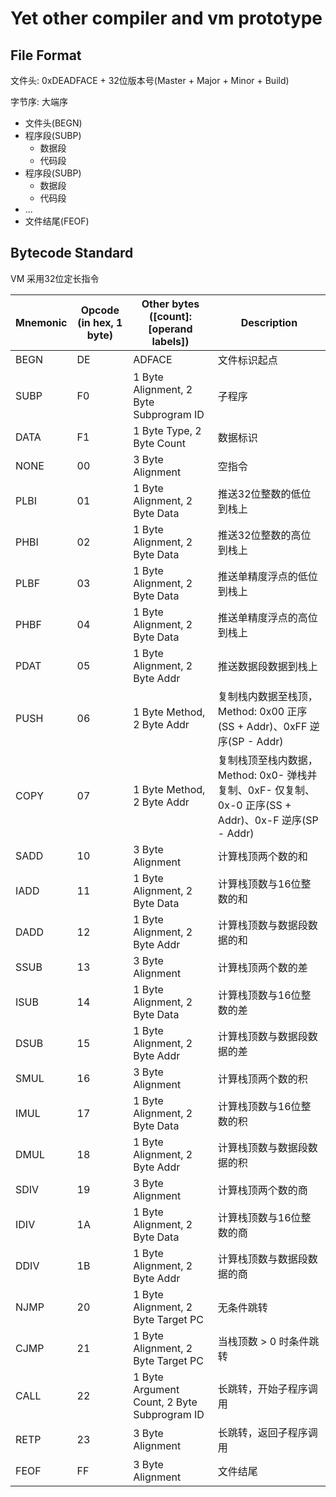 # Yet other compiler and vm prototype
## File Format
文件头: 0xDEADFACE + 32位版本号(Master + Major + Minor + Build)

字节序: 大端序

 + 文件头(BEGN)
 + 程序段(SUBP)
   + 数据段
   + 代码段
 + 程序段(SUBP)
   + 数据段
   + 代码段
 + ...
 + 文件结尾(FEOF)
## Bytecode Standard
VM 采用32位定长指令

| Mnemonic | Opcode (in hex, 1 byte) | Other bytes ([count]: [operand labels]) | Description |
| ---- | ---- | ---- | ----|
| BEGN | DE | ADFACE | 文件标识起点 |
| SUBP | F0 | 1 Byte Alignment, 2 Byte Subprogram ID | 子程序 |
| DATA | F1 | 1 Byte Type, 2 Byte Count | 数据标识 |
| NONE | 00 | 3 Byte Alignment | 空指令 |
| PLBI | 01 | 1 Byte Alignment, 2 Byte Data | 推送32位整数的低位到栈上 |
| PHBI | 02 | 1 Byte Alignment, 2 Byte Data | 推送32位整数的高位到栈上 |
| PLBF | 03 | 1 Byte Alignment, 2 Byte Data | 推送单精度浮点的低位到栈上 |
| PHBF | 04 | 1 Byte Alignment, 2 Byte Data | 推送单精度浮点的高位到栈上 |
| PDAT | 05 | 1 Byte Alignment, 2 Byte Addr | 推送数据段数据到栈上 |
| PUSH | 06 | 1 Byte Method, 2 Byte Addr | 复制栈内数据至栈顶，Method: 0x00 正序(SS + Addr)、0xFF 逆序(SP - Addr) |
| COPY | 07 | 1 Byte Method, 2 Byte Addr | 复制栈顶至栈内数据，Method: 0x0- 弹栈并复制、0xF- 仅复制、0x-0 正序(SS + Addr)、0x-F 逆序(SP - Addr) |
| SADD | 10 | 3 Byte Alignment | 计算栈顶两个数的和 |
| IADD | 11 | 1 Byte Alignment, 2 Byte Data | 计算栈顶数与16位整数的和 |
| DADD | 12 | 1 Byte Alignment, 2 Byte Addr | 计算栈顶数与数据段数据的和 |
| SSUB | 13 | 3 Byte Alignment | 计算栈顶两个数的差 |
| ISUB | 14 | 1 Byte Alignment, 2 Byte Data | 计算栈顶数与16位整数的差 |
| DSUB | 15 | 1 Byte Alignment, 2 Byte Addr | 计算栈顶数与数据段数据的差 |
| SMUL | 16 | 3 Byte Alignment | 计算栈顶两个数的积 |
| IMUL | 17 | 1 Byte Alignment, 2 Byte Data | 计算栈顶数与16位整数的积 |
| DMUL | 18 | 1 Byte Alignment, 2 Byte Addr | 计算栈顶数与数据段数据的积 |
| SDIV | 19 | 3 Byte Alignment | 计算栈顶两个数的商 |
| IDIV | 1A | 1 Byte Alignment, 2 Byte Data | 计算栈顶数与16位整数的商 |
| DDIV | 1B | 1 Byte Alignment, 2 Byte Addr | 计算栈顶数与数据段数据的商 |
| NJMP | 20 | 1 Byte Alignment, 2 Byte Target PC | 无条件跳转 |
| CJMP | 21 | 1 Byte Alignment, 2 Byte Target PC | 当栈顶数 > 0 时条件跳转 |
| CALL | 22 | 1 Byte Argument Count, 2 Byte Subprogram ID | 长跳转，开始子程序调用 |
| RETP | 23 | 3 Byte Alignment | 长跳转，返回子程序调用 |
| FEOF | FF | 3 Byte Alignment | 文件结尾 |
